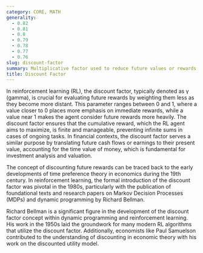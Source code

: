 ```yaml
---
category: CORE, MATH
generality:
  - 0.82
  - 0.81
  - 0.8
  - 0.79
  - 0.78
  - 0.77
  - 0.76
slug: discount-factor
summary: Multiplicative factor used to reduce future values or rewards to their present value in decision-making processes, particularly in reinforcement learning.
title: Discount Factor
---
```


In reinforcement learning (RL), the discount factor, typically denoted as γ (gamma), is crucial for evaluating future rewards by weighting them less as they become more distant. This parameter ranges between 0 and 1, where a value closer to 0 places more emphasis on immediate rewards, while a value near 1 makes the agent consider future rewards more heavily. The discount factor ensures that the cumulative reward, which the RL agent aims to maximize, is finite and manageable, preventing infinite sums in cases of ongoing tasks. In financial contexts, the discount factor serves a similar purpose by translating future cash flows or earnings to their present value, accounting for the time value of money, which is fundamental for investment analysis and valuation.

The concept of discounting future rewards can be traced back to the early developments of time preference theory in economics during the 19th century. In reinforcement learning, the formal introduction of the discount factor was pivotal in the 1980s, particularly with the publication of foundational texts and research papers on Markov Decision Processes (MDPs) and dynamic programming by Richard Bellman.

Richard Bellman is a significant figure in the development of the discount factor concept within dynamic programming and reinforcement learning. His work in the 1950s laid the groundwork for many modern RL algorithms that utilize the discount factor. Additionally, economists like Paul Samuelson contributed to the understanding of discounting in economic theory with his work on the discounted utility model.
